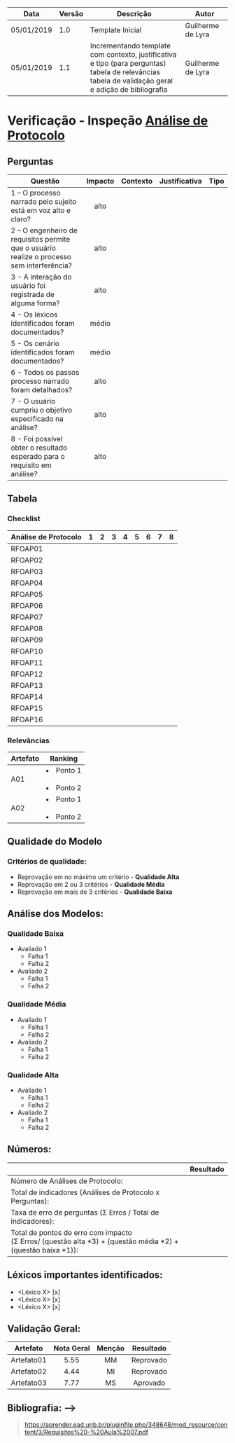 | Data | Versão | Descrição | Autor |
| - | - | - | - |
| 05/01/2019 | 1.0 | Template Inicial | Guilherme de Lyra |
| 05/01/2019 | 1.1 | Incrementando template com contexto, justificativa e tipo (para perguntas)<br />tabela de relevâncias<br />tabela de validação geral<br />e adição de bibliografia | Guilherme de Lyra |

# Verificação - Inspeção [Análise de Protocolo](https://github.com/requisitos-2019-1/Ribon/wiki/Observa%C3%A7%C3%A3o---An%C3%A1lise-de-Protocolo)
## Perguntas

| Questão | Impacto | Contexto | Justificativa | Tipo |
| ------- | :-----: | :------: | :-----------: | :--: |
| 1 – O processo narrado pelo sujeito está em voz alto e claro? | alto | | | |
| 2 – O engenheiro de requisitos permite que o usuário realize o processo sem interferência? | alto | | | |
| 3 - A interação do usuário foi registrada de alguma forma? | alto | | | |
| 4 - Os léxicos identificados foram documentados? | médio | | | |
| 5 - Os cenário identificados foram documentados? | médio | | | |
| 6 - Todos os passos processo narrado foram detalhados? | alto | | | |
| 7 - O usuário cumpriu o objetivo especificado na análise? | alto | | | |
| 8 - Foi possível obter o resultado esperado para o requisito em análise? | alto | | | |

## Tabela
### Checklist

| Análise de Protocolo | 1 | 2 | 3 | 4 | 5 | 6 | 7 | 8 |
| -------- | - | - | - | - | - | - | - | - |
| RFOAP01 | <!-- &#10003; --> | <!-- &#10003; --> | <!-- &#10003; --> | <!-- &#10003; --> | <!-- &#10003; --> | <!-- &#10003; --> | <!-- &#10003; --> | <!-- &#10003; --> |
| RFOAP02 | <!-- &#10003; --> | <!-- &#10003; --> | <!-- &#10003; --> | <!-- &#10003; --> | <!-- &#10003; --> | <!-- &#10003; --> | <!-- &#10003; --> | <!-- &#10003; --> |
| RFOAP03 | <!-- &#10003; --> | <!-- &#10003; --> | <!-- &#10003; --> | <!-- &#10003; --> | <!-- &#10003; --> | <!-- &#10003; --> | <!-- &#10003; --> | <!-- &#10003; --> |
| RFOAP04 | <!-- &#10003; --> | <!-- &#10003; --> | <!-- &#10003; --> | <!-- &#10003; --> | <!-- &#10003; --> | <!-- &#10003; --> | <!-- &#10003; --> | <!-- &#10003; --> |
| RFOAP05 | <!-- &#10003; --> | <!-- &#10003; --> | <!-- &#10003; --> | <!-- &#10003; --> | <!-- &#10003; --> | <!-- &#10003; --> | <!-- &#10003; --> | <!-- &#10003; --> |
| RFOAP06 | <!-- &#10003; --> | <!-- &#10003; --> | <!-- &#10003; --> | <!-- &#10003; --> | <!-- &#10003; --> | <!-- &#10003; --> | <!-- &#10003; --> | <!-- &#10003; --> |
| RFOAP07 | <!-- &#10003; --> | <!-- &#10003; --> | <!-- &#10003; --> | <!-- &#10003; --> | <!-- &#10003; --> | <!-- &#10003; --> | <!-- &#10003; --> | <!-- &#10003; --> |
| RFOAP08 | <!-- &#10003; --> | <!-- &#10003; --> | <!-- &#10003; --> | <!-- &#10003; --> | <!-- &#10003; --> | <!-- &#10003; --> | <!-- &#10003; --> | <!-- &#10003; --> |
| RFOAP09 | <!-- &#10003; --> | <!-- &#10003; --> | <!-- &#10003; --> | <!-- &#10003; --> | <!-- &#10003; --> | <!-- &#10003; --> | <!-- &#10003; --> | <!-- &#10003; --> |
| RFOAP10 | <!-- &#10003; --> | <!-- &#10003; --> | <!-- &#10003; --> | <!-- &#10003; --> | <!-- &#10003; --> | <!-- &#10003; --> | <!-- &#10003; --> | <!-- &#10003; --> |
| RFOAP11 | <!-- &#10003; --> | <!-- &#10003; --> | <!-- &#10003; --> | <!-- &#10003; --> | <!-- &#10003; --> | <!-- &#10003; --> | <!-- &#10003; --> | <!-- &#10003; --> |
| RFOAP12 | <!-- &#10003; --> | <!-- &#10003; --> | <!-- &#10003; --> | <!-- &#10003; --> | <!-- &#10003; --> | <!-- &#10003; --> | <!-- &#10003; --> | <!-- &#10003; --> |
| RFOAP13 | <!-- &#10003; --> | <!-- &#10003; --> | <!-- &#10003; --> | <!-- &#10003; --> | <!-- &#10003; --> | <!-- &#10003; --> | <!-- &#10003; --> | <!-- &#10003; --> |
| RFOAP14 | <!-- &#10003; --> | <!-- &#10003; --> | <!-- &#10003; --> | <!-- &#10003; --> | <!-- &#10003; --> | <!-- &#10003; --> | <!-- &#10003; --> | <!-- &#10003; --> |
| RFOAP15 | <!-- &#10003; --> | <!-- &#10003; --> | <!-- &#10003; --> | <!-- &#10003; --> | <!-- &#10003; --> | <!-- &#10003; --> | <!-- &#10003; --> | <!-- &#10003; --> |
| RFOAP16 | <!-- &#10003; --> | <!-- &#10003; --> | <!-- &#10003; --> | <!-- &#10003; --> | <!-- &#10003; --> | <!-- &#10003; --> | <!-- &#10003; --> | <!-- &#10003; --> |

### Relevâncias
| Artefato | Ranking |
| -------- | :-----: |
| A01 | <li>Ponto 1</li><br/><li>Ponto 2</li> | 
| A02 | <li>Ponto 1</li><br/><li>Ponto 2</li> | 


## Qualidade do Modelo

### Critérios de qualidade:
 - Reprovação em no máximo um critério - <b>Qualidade Alta</b>
 - Reprovação em 2 ou 3 critérios - <b>Qualidade Média</b>
 - Reprovação em mais de 3 critérios - <b>Qualidade Baixa</b>

 ## Análise dos Modelos:

 ### Qualidade Baixa
  - Avaliado 1
    - Falha 1
    - Falha 2
  - Avaliado 2
    - Falha 1
    - Falha 2
 ### Qualidade Média
  - Avaliado 1
    - Falha 1
    - Falha 2
  - Avaliado 2
    - Falha 1
    - Falha 2
 ### Qualidade Alta
  - Avaliado 1
    - Falha 1
    - Falha 2
  - Avaliado 2
    - Falha 1
    - Falha 2

## Números:																																														
|   | Resultado |
| - | :---------: |
| Número de Análises de Protocolo: | |
| Total de indicadores (Análises de Protocolo x Perguntas): | |
| Taxa de erro de perguntas  (Σ Erros / Total de indicadores): | |
| Total de pontos de erro com impacto<br /> (Σ Erros/ (questão alta *3) + (questão média *2) + (questão baixa *1)):| |

## Léxicos importantes identificados:
- <Léxico X> [x]
- <Léxico X> [x]
- <Léxico X> [x]

## Validação Geral:
| Artefato | Nota Geral | Menção | Resultado |
| -------- | :--------: | :----: | :-------: |
| Artefato01 | 5.55 | MM | Reprovado |
| Artefato02 | 4.44 | MI | Reprovado |
| Artefato03 | 7.77 | MS | Aprovado |

## Bibliografia: -->
> https://aprender.ead.unb.br/pluginfile.php/348648/mod_resource/content/3/Requisitos%20-%20Aula%2007.pdf
